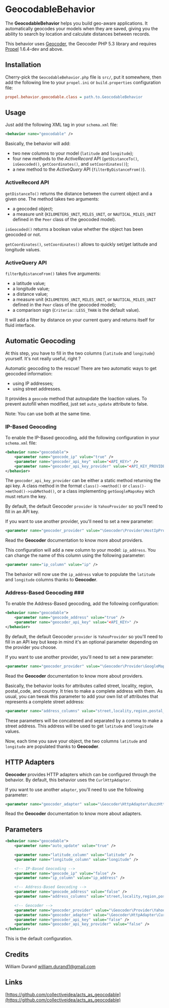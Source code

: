 GeocodableBehavior
==================

The **GeocodableBehavior** helps you build geo-aware applications. It automatically geocodes your models when they are saved, giving you the ability to search by location and calculate distances between records.

This behavior uses [Geocoder](https://github.com/willdurand/Geocoder), the Geocoder PHP 5.3 library and requires [Propel](http://github.com/propelorm/Propel) 1.6.4-dev and above.

Installation
------------

Cherry-pick the `GeocodableBehavior.php` file is `src/`, put it somewhere,
then add the following line to your `propel.ini` or `build.properties` configuration file:

``` ini
propel.behavior.geocodable.class = path.to.GeocodableBehavior
```

Usage
-----

Just add the following XML tag in your `schema.xml` file:

``` xml
<behavior name="geocodable" />
```

Basically, the behavior will add:

* two new columns to your model (`latitude` and `longitude`);
* four new methods to the _ActiveRecord_ API (`getDistanceTo()`, `isGeocoded()`, `getCoordinates()`, and `setCoordinates()`);
* a new method to the _ActiveQuery_ API (`filterByDistanceFrom()`).


### ActiveRecord API ###

`getDistanceTo()` returns the distance between the current object and a given one.
The method takes two arguments:

* a geocoded object;
* a measure unit (`KILOMETERS_UNIT`, `MILES_UNIT`, or `NAUTICAL_MILES_UNIT` defined in the `Peer` class of the geocoded model).

`isGeocoded()` returns a boolean value whether the object has been geocoded or not.

`getCoordinates()`, `setCoordinates()` allows to quickly set/get latitude and longitude values.


### ActiveQuery API ###

`filterByDistanceFrom()` takes five arguments:

* a latitude value;
* a longitude value;
* a distance value;
* a measure unit (`KILOMETERS_UNIT`, `MILES_UNIT`, or `NAUTICAL_MILES_UNIT` defined in the `Peer` class of the geocoded model);
* a comparison sign (`Criteria::LESS_THAN` is the default value).


It will add a filter by distance on your current query and returns itself for fluid interface.


Automatic Geocoding
-------------------

At this step, you have to fill in the two columns (`latitude` and `longitude`) yourself.
It's not really useful, right ?

Automatic geocoding to the rescue! There are two automatic ways to get geocoded information:

* using IP addresses;
* using street addresses.

It provides a ```geocode``` method that autoupdate the loaction values.
To prevent autofill when modified, just set ```auto_update``` attribute to false.

Note: You can use both at the same time.

### IP-Based Geocoding ###

To enable the IP-Based geocoding, add the following configuration in your `schema.xml` file:

``` xml
<behavior name="geocodable">
    <parameter name="geocode_ip" value="true" />
    <parameter name="geocoder_api_key" value="<API_KEY>" />
    <parameter name="geocoder_api_key_provider" value="<API_KEY_PROVIDER>" />
</behavior>
```

The ```geocoder_api_key_provider``` can be either a static method returning the api key. A class method in the format ```class()->method()``` or ```class()->method()->subMethod()```, or a class implementing ```getGoogleMapsKey``` wich must return the key.

By default, the default Geocoder `provider` is `YahooProvider` so you'll need to fill in an API key.

If you want to use another provider, you'll need to set a new parameter:

``` xml
<parameter name="geocoder_provider" value="\Geocoder\Provider\HostIpProvider" />
```

Read the **Geocoder** documentation to know more about providers.

This configuration will add a new column to your model: `ip_address`. You can change the name of this column using the following parameter:

``` xml
<parameter name="ip_column" value="ip" />
```

The behavior will now use the `ip_address` value to populate the `latitude` and `longitude` columns thanks to **Geocoder**.


### Address-Based Geocoding ###

To enable the Address-Based geocoding, add the following configuration:

``` xml
<behavior name="geocodable">
    <parameter name="geocode_address" value="true" />
    <parameter name="geocoder_api_key" value="<API_KEY>" />
</behavior>
```

By default, the default Geocoder `provider` is `YahooProvider` so you'll need to fill in an API key but keep in mind it's an optional parameter depending on the provider you choose.

If you want to use another provider, you'll need to set a new parameter:

``` xml
<parameter name="geocoder_provider" value="\Geocoder\Provider\GoogleMapsProvider" />
```

Read the **Geocoder** documentation to know more about providers.

Basically, the behavior looks for attributes called street, locality, region, postal_code, and country. It tries to make a complete address with them. As usual, you can tweak this parameter to add your own list of attributes that represents a complete street address:

``` xml
<parameter name="address_columns" value="street,locality,region,postal_code,country" />
```

These parameters will be concatened and separated by a comma to make a street address. This address will be used to get `latitude` and `longitude` values.

Now, each time you save your object, the two columns `latitude` and `longitude` are populated thanks to **Geocoder**.


HTTP Adapters
-------------

**Geocoder** provides HTTP adapters which can be configured through the behavior. By default, this behavior uses the `CurlHttpAdapter`.

If you want to use another `adapter`, you'll need to use the following parameter:

``` xml
<parameter name="geocoder_adapter" value="\Geocoder\HttpAdapter\BuzzHttpAdapter" />
```

Read the **Geocoder** documentation to know more about adapters.


Parameters
----------

```xml
<behavior name="geocodable">
    <parameter name="auto_update" value="true" />

    <parameter name="latitude_column" value="latitude" />
    <parameter name="longitude_column" value="longitude" />

    <!-- IP-Based Geocoding -->
    <parameter name="geocode_ip" value="false" />
    <parameter name="ip_column" value="ip_address" />

    <!-- Address-Based Geocoding -->
    <parameter name="geocode_address" value="false" />
    <parameter name="address_columns" value="street,locality,region,postal_code,country" />

    <!-- Geocoder -->
    <parameter name="geocoder_provider" value="\Geocoder\Provider\YahooProvider" />
    <parameter name="geocoder_adapter" value="\Geocoder\HttpAdapter\CurlHttpAdapter" />
    <parameter name="geocoder_api_key" value="false" />
    <parameter name="geocoder_api_key_provider" value="false" />
</behavior>
```

This is the default configuration.


Credits
-------

William Durand <william.durand1@gmail.com>


Links
-----

[https://github.com/collectiveidea/acts_as_geocodable](https://github.com/collectiveidea/acts_as_geocodable)
